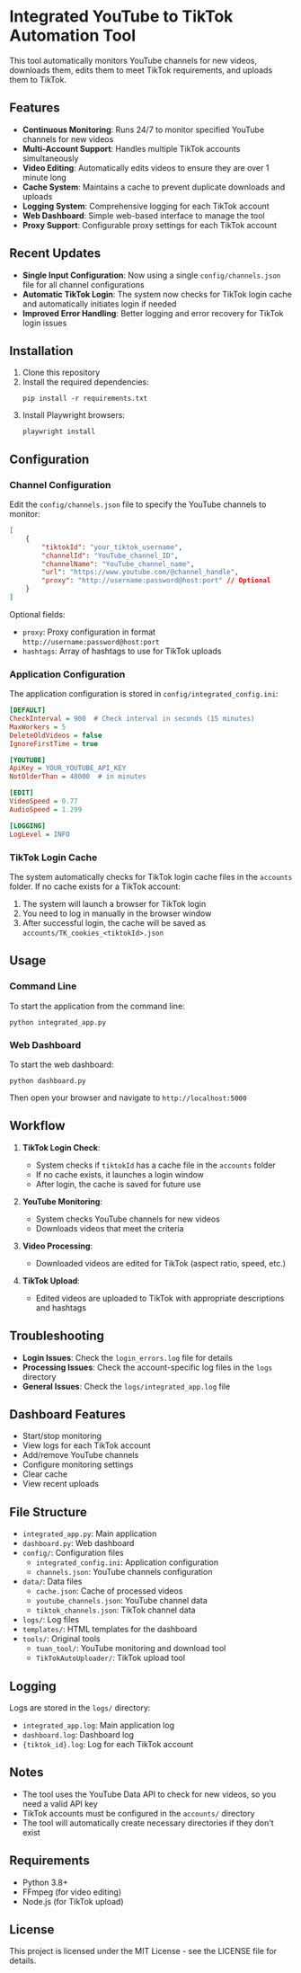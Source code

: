 # Integrated YouTube to TikTok Automation Tool

This tool automatically monitors YouTube channels for new videos, downloads them, edits them to meet TikTok requirements, and uploads them to TikTok.

## Features

- **Continuous Monitoring**: Runs 24/7 to monitor specified YouTube channels for new videos
- **Multi-Account Support**: Handles multiple TikTok accounts simultaneously
- **Video Editing**: Automatically edits videos to ensure they are over 1 minute long
- **Cache System**: Maintains a cache to prevent duplicate downloads and uploads
- **Logging System**: Comprehensive logging for each TikTok account
- **Web Dashboard**: Simple web-based interface to manage the tool
- **Proxy Support**: Configurable proxy settings for each TikTok account

## Recent Updates

- **Single Input Configuration**: Now using a single `config/channels.json` file for all channel configurations
- **Automatic TikTok Login**: The system now checks for TikTok login cache and automatically initiates login if needed
- **Improved Error Handling**: Better logging and error recovery for TikTok login issues

## Installation

1. Clone this repository
2. Install the required dependencies:
   ```
   pip install -r requirements.txt
   ```
3. Install Playwright browsers:
   ```
   playwright install
   ```

## Configuration

### Channel Configuration

Edit the `config/channels.json` file to specify the YouTube channels to monitor:

```json
[
    {
        "tiktokId": "your_tiktok_username",
        "channelId": "YouTube_channel_ID",
        "channelName": "YouTube_channel_name",
        "url": "https://www.youtube.com/@channel_handle",
        "proxy": "http://username:password@host:port" // Optional
    }
]
```

Optional fields:
- `proxy`: Proxy configuration in format `http://username:password@host:port`
- `hashtags`: Array of hashtags to use for TikTok uploads

### Application Configuration

The application configuration is stored in `config/integrated_config.ini`:

```ini
[DEFAULT]
CheckInterval = 900  # Check interval in seconds (15 minutes)
MaxWorkers = 5
DeleteOldVideos = false
IgnoreFirstTime = true

[YOUTUBE]
ApiKey = YOUR_YOUTUBE_API_KEY
NotOlderThan = 48000  # in minutes

[EDIT]
VideoSpeed = 0.77
AudioSpeed = 1.299

[LOGGING]
LogLevel = INFO
```

### TikTok Login Cache

The system automatically checks for TikTok login cache files in the `accounts` folder. If no cache exists for a TikTok account:

1. The system will launch a browser for TikTok login
2. You need to log in manually in the browser window
3. After successful login, the cache will be saved as `accounts/TK_cookies_<tiktokId>.json`

## Usage

### Command Line

To start the application from the command line:

```
python integrated_app.py
```

### Web Dashboard

To start the web dashboard:

```
python dashboard.py
```

Then open your browser and navigate to `http://localhost:5000`

## Workflow

1. **TikTok Login Check**:
   - System checks if `tiktokId` has a cache file in the `accounts` folder
   - If no cache exists, it launches a login window
   - After login, the cache is saved for future use

2. **YouTube Monitoring**:
   - System checks YouTube channels for new videos
   - Downloads videos that meet the criteria

3. **Video Processing**:
   - Downloaded videos are edited for TikTok (aspect ratio, speed, etc.)

4. **TikTok Upload**:
   - Edited videos are uploaded to TikTok with appropriate descriptions and hashtags

## Troubleshooting

- **Login Issues**: Check the `login_errors.log` file for details
- **Processing Issues**: Check the account-specific log files in the `logs` directory
- **General Issues**: Check the `logs/integrated_app.log` file

## Dashboard Features

- Start/stop monitoring
- View logs for each TikTok account
- Add/remove YouTube channels
- Configure monitoring settings
- Clear cache
- View recent uploads

## File Structure

- `integrated_app.py`: Main application
- `dashboard.py`: Web dashboard
- `config/`: Configuration files
  - `integrated_config.ini`: Application configuration
  - `channels.json`: YouTube channels configuration
- `data/`: Data files
  - `cache.json`: Cache of processed videos
  - `youtube_channels.json`: YouTube channel data
  - `tiktok_channels.json`: TikTok channel data
- `logs/`: Log files
- `templates/`: HTML templates for the dashboard
- `tools/`: Original tools
  - `tuan_tool/`: YouTube monitoring and download tool
  - `TikTokAutoUploader/`: TikTok upload tool

## Logging

Logs are stored in the `logs/` directory:
- `integrated_app.log`: Main application log
- `dashboard.log`: Dashboard log
- `{tiktok_id}.log`: Log for each TikTok account

## Notes

- The tool uses the YouTube Data API to check for new videos, so you need a valid API key
- TikTok accounts must be configured in the `accounts/` directory
- The tool will automatically create necessary directories if they don't exist

## Requirements

- Python 3.8+
- FFmpeg (for video editing)
- Node.js (for TikTok upload)

## License

This project is licensed under the MIT License - see the LICENSE file for details.
